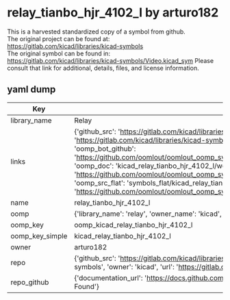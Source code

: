 # relay_tianbo_hjr_4102_l by arturo182  
This is a harvested standardized copy of a symbol from github.  
The original project can be found at:  
https://gitlab.com/kicad/libraries/kicad-symbols  
The original symbol can be found in:
https://gitlab.com/kicad/libraries/kicad-symbols/Video.kicad_sym
Please consult that link for additional, details, files, and license information.  
## yaml dump  
| Key | Value |  
| --- | --- |  
| library_name | Relay |  
| links | {'github_src': 'https://gitlab.com/kicad/libraries/kicad-symbols/Video.kicad_sym', 'github_src_repo': 'https://gitlab.com/kicad/libraries/kicad-symbols', 'oomp_bot': 'kicad_relay_tianbo_hjr_4102_l/working', 'oomp_bot_github': 'https://github.com/oomlout/oomlout_oomp_symbol_bot/tree/main/kicad_relay_tianbo_hjr_4102_l/working', 'oomp_doc': 'kicad_relay_tianbo_hjr_4102_l/working', 'oomp_doc_github': 'https://github.com/oomlout/oomlout_oomp_symbol_doc/tree/main/kicad_relay_tianbo_hjr_4102_l/working', 'oomp_src_flat': 'symbols_flat/kicad_relay_tianbo_hjr_4102_l/working', 'oomp_src_flat_github': 'https://github.com/oomlout/oomlout_oomp_symbol_src/tree/main/kicad_relay_tianbo_hjr_4102_l/working'} |  
| name | relay_tianbo_hjr_4102_l |  
| oomp | {'library_name': 'relay', 'owner_name': 'kicad', 'symbol_name': 'relay_tianbo_hjr_4102_l'} |  
| oomp_key | oomp_kicad_relay_tianbo_hjr_4102_l |  
| oomp_key_simple | kicad_relay_tianbo_hjr_4102_l |  
| owner | arturo182 |  
| repo | {'github_src': 'https://gitlab.com/kicad/libraries/kicad-symbols/Video.kicad_sym', 'name': 'libraries/kicad-symbols', 'owner': 'kicad', 'url': 'https://gitlab.com/kicad/libraries/kicad-symbols'} |  
| repo_github | {'documentation_url': 'https://docs.github.com/rest/repos/repos#get-a-repository', 'message': 'Not Found'} |  

